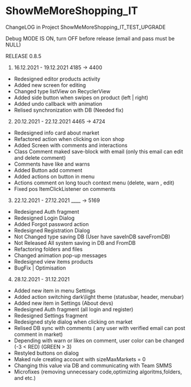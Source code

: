 # ShowMeMoreShopping_IT
ChangeLOG in Project ShowMeMoreShopping_IT_TEST_UPGRADE

Debug MODE IS ON, turn OFF before release (email and pass must be NULL)

RELEASE 0.8.5 

1. 16.12.2021 - 19.12.2021 				4185 -> 4400 
- Redesigned editor products activity
- Added new screen for editing
- Changed type listView on RecyclerView
- Added side button when swipes on product (left | right)
- Added undo callback with animation
- Relised synchronization with DB (Needed fix)

2. 20.12.2021 - 22.12.2021				4465 -> 4724
- Redesigned info card about market
- Refactored action when clicking on icon shop
- Added Screen with comments and interactions
- Class Comment maked save-block with email (only this email can edit and delete comment)
- Comments have like and warns
- Added Button add comment
- Added actions on button in menu
- Actions comment on long touch context menu (delete, warn , edit)
- Fixed pos ItemClickListener on comments

3. 22.12.2021 -  27.12.2021				 ____ -> 5169
- Redesigned Auth fragment
- Redesigned Login Dialog 
- Added Forgot password action
- Redesigned Registration Dialog
- Not Changed type saving DB (User have saveInDB saveFromDB)
- Not Released All system saving in DB and FromDB
- Refactoring folders and files
- Changed animation pop-up messages 
- Redesigned view items products
- BugFix | Optimisation

4. 28.12.2021 - 31.12.2021
- Added new item in menu Settings
- Added action switching dark\light theme (statusbar, header, menubar)
- Added new item in Settings (About devs)
- Redesigned Auth fragment (all login and register)
- Redesigned Settings fragment
- Redesigned style dialog when clicking on market
- Relised DB sync with comments ( any user with verified email can post comment in market) 
- Depending with warn or likes on comment, user color can be changed (-3 < RED) (GREEN > 3) 
- Restyled buttons on dialog
- Maked rule creating account with sizeMaxMarkets = 0
- Changing this value via DB and communicating with Team SMMS
- Microfixes (removing unnecessary code,optimizing algoritms,folders, and etc.)
